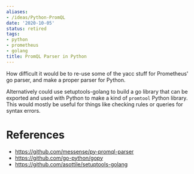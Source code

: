 ```yaml
---
aliases:
- /ideas/Python-PromQL
date: '2020-10-05'
status: retired
tags:
- python
- prometheus
- golang
title: PromQL Parser in Python
---
```


How difficult it would be to re-use some of the yacc stuff for Prometheus' go parser, and make a proper parser for Python.

Alternatively could use setuptools-golang to build a go library that can be exported and used with Python to make a kind of `promtool` Python library. This would mostly be useful for things like checking rules or queries for syntax errors.

# References

- <https://github.com/messense/py-promql-parser>
- <https://github.com/go-python/gopy>
- <https://github.com/asottile/setuptools-golang>
